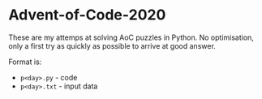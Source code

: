 # Advent-of-Code-2020

These are my attemps at solving AoC puzzles in Python. No optimisation, only a first try as quickly as possible to arrive at good answer. 

Format is:
 - `p<day>.py` - code
 - `p<day>.txt` - input data
